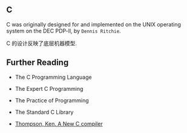C
---

C was originally designed for and implemented on the UNIX operating system on the DEC PDP-ll, by `Dennis Ritchie`.


C 的设计反映了底层机器模型.



Further Reading
----

* The C Programming Language

* The Expert C Programming

* The Practice of Programming

* The Standard C Library


* [Thompson, Ken.   A New C compiler](http://doc.cat-v.org/bell_labs/new_c_compilers/new_c_compiler.pdf)
